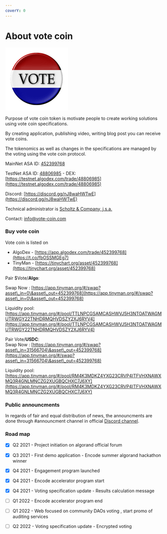 ```yaml
---
coverY: 0
---
```


# About vote coin

![](../.gitbook/assets/logo200.png)

Purpose of vote coin token is motivate people to create working solutions using vote coin specifications.

By creating application, publishing video, writing blog post you can receive vote coins.

The tokenomics as well as changes in the specifications are managed by the voting using the vote coin protocol.

MainNet ASA ID: [452399768](https://algoexplorer.io/asset/452399768)

TestNet ASA ID: [48806985](https://testnet.algoexplorer.io/asset/48806985) - DEX: [https://testnet.algodex.com/trade/48806985](https://testnet.algodex.com/trade/48806985)

Discord: [https://discord.gg/nJ8waHWTwE](https://discord.gg/nJ8waHWTwE)

Technical administrator is [Scholtz & Company, j.s.a. ](https://www.orsr.sk/vypis.asp?ID=439983\&SID=2\&P=1\&lan=en)&#x20;

Contact: info@vote-coin.com

### Buy vote coin

Vote coin is listed on&#x20;

* AlgoDex -  [https://app.algodex.com/trade/452399768](https://t.co/fbOSSMGEg7)
* TinyMan - [https://tinychart.org/asset/452399768](https://tinychart.org/asset/452399768)

Pair $Vote/**Algo**:&#x20;

Swap Now : [https://app.tinyman.org/#/swap?asset\_in=0\&asset\_out=452399768](https://app.tinyman.org/#/swap?asset\_in=0\&asset\_out=452399768)

Liquidity pool: [https://app.tinyman.org/#/pool/TTLNPCGSAMCASHWVJ5H3NTOATWAGMUTRWGY22TNHDRMQHVDSZY2XJ6RYV4](https://app.tinyman.org/#/pool/TTLNPCGSAMCASHWVJ5H3NTOATWAGMUTRWGY22TNHDRMQHVDSZY2XJ6RYV4)

Pair Vote/**USDC**: \
Swap Now : [https://app.tinyman.org/#/swap?asset\_in=31566704\&asset\_out=452399768](https://app.tinyman.org/#/swap?asset\_in=31566704\&asset\_out=452399768)

Liquidity pool: [https://app.tinyman.org/#/pool/RM4K3MDKZ4YXG23CRVP4ITFVHXNAWXMQ3R4GNLMNCZG2XUGBQCHXC7J6XY](https://app.tinyman.org/#/pool/RM4K3MDKZ4YXG23CRVP4ITFVHXNAWXMQ3R4GNLMNCZG2XUGBQCHXC7J6XY)

### Public announcments

In regards of fair and equal distribution of news, the announcments are done through #announcment channel in official [Discord channel](https://discord.gg/nJ8waHWTwE).

### Road map

* [x] Q2 2021 - Project initiation on algorand official forum
* [x] Q3 2021 - First demo application - Encode summer algorand hackathon winner
* [x] Q4 2021 - Engagement program launched
* [x] Q4 2021 - Encode accelerator program start
* [x] Q4 2021 - Voting specification update - Results calculation message
* [ ] Q1 2022 - Encode accelerator program end
* [ ] Q1 2022 - Web focused on community DAOs voting , start promo of auditing services
* [ ] Q2 2022 - Voting specification update - Encrypted voting

